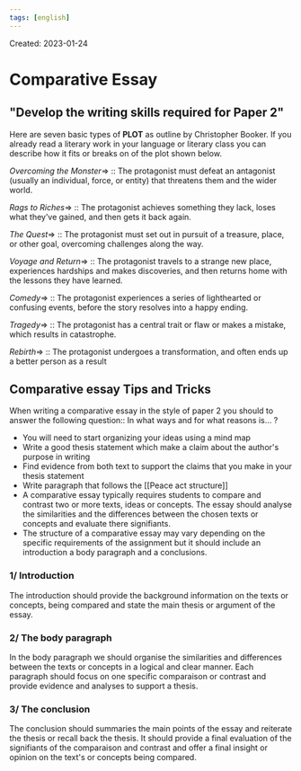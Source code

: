 ```yaml
---
tags: [english] 
---
```

Created: 2023-01-24

# Comparative Essay
## "Develop the writing skills required for Paper 2"
Here are seven basic types of **PLOT** as outline by Christopher Booker. If you already read a literary work in your language or literary class you can describe how it fits or breaks on of the plot shown below.

*Overcoming the Monster*=> :: The protagonist must defeat an antagonist (usually an individual, force, or entity) that threatens them and the wider world. 
<!--SR:!2024-06-30,318,250-->

*Rags to Riches*=> :: The protagonist achieves something they lack, loses what they’ve gained, and then gets it back again.
<!--SR:!2025-11-21,619,250-->

*The Quest*=> :: The protagonist must set out in pursuit of a treasure, place, or other goal, overcoming challenges along the way.
<!--SR:!2025-09-18,581,250-->

*Voyage and Return*=> :: The protagonist travels to a strange new place, experiences hardships and makes discoveries, and then returns home with the lessons they have learned. 
<!--SR:!2024-11-15,400,250-->

*Comedy*=> :: The protagonist experiences a series of lighthearted or confusing events, before the story resolves into a happy ending. 
<!--SR:!2024-07-28,332,250-->

*Tragedy*=> :: The protagonist has a central trait or flaw or makes a mistake, which results in catastrophe. 
<!--SR:!2024-07-01,318,250-->

*Rebirth*=> :: The protagonist undergoes a transformation, and often ends up a better person as a result
<!--SR:!2024-08-03,335,250-->

## Comparative essay Tips and Tricks
When writing a comparative essay in the style of paper 2 you should to answer the following question:: In what ways and for what reasons is… ?
<!--SR:!2024-04-11,45,150-->

- You will need to start organizing your ideas using a mind map
- Write a good thesis statement which make a claim about the author's purpose in writing
- Find evidence from both text to support the claims that you make in your thesis statement
- Write paragraph that follows the [[Peace act structure]]
- A comparative essay typically requires students to compare and contrast two or more texts, ideas or concepts. The essay should analyse the similarities and the differences between the chosen texts or concepts and evaluate there signifiants. 
- The structure of a comparative essay may vary depending on the specific requirements of the assignment but it should include an introduction a body paragraph and a conclusions. 

### 1/ Introduction
The introduction should provide the background information on the texts or concepts, being compared and state the main thesis or argument of the essay.

### 2/ The body paragraph
In the body paragraph we should organise the similarities and differences between the texts or concepts in a logical and clear manner. Each paragraph should focus on one specific comparaison or contrast and provide evidence and analyses to support a thesis. 

### 3/ The conclusion
The conclusion should summaries the main points of the essay and reiterate the thesis or recall back the thesis. It should provide a final evaluation of the signifiants of the comparaison and contrast and offer a final insight or opinion on the text's or concepts being compared. 
